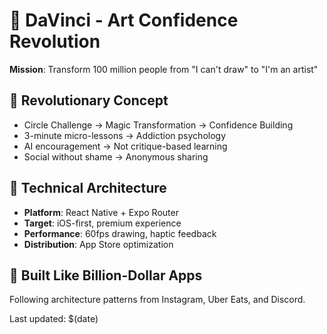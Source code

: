 # 🎨 DaVinci - Art Confidence Revolution

**Mission**: Transform 100 million people from "I can't draw" to "I'm an artist"

## 🚀 Revolutionary Concept
- Circle Challenge → Magic Transformation → Confidence Building
- 3-minute micro-lessons → Addiction psychology
- AI encouragement → Not critique-based learning
- Social without shame → Anonymous sharing

## 📱 Technical Architecture
- **Platform**: React Native + Expo Router
- **Target**: iOS-first, premium experience
- **Performance**: 60fps drawing, haptic feedback
- **Distribution**: App Store optimization

## 🏢 Built Like Billion-Dollar Apps
Following architecture patterns from Instagram, Uber Eats, and Discord.

Last updated: $(date)

